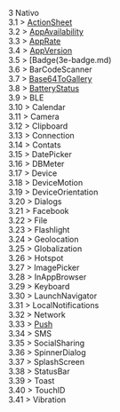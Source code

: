 3 Nativo  
3.1 > [ActionSheet](3a-actionSheet.md)  
3.2 > [AppAvailability](3b-appAvailability.md)  
3.3 > [AppRate](3c-appRate.md)  
3.4 > [AppVersion](3d-appVersion.md)  
3.5 > [Badge(3e-badge.md)  
3.6 > BarCodeScanner  
3.7 > [Base64ToGallery](3g-base64togallery.md)  
3.8 > [BatteryStatus](3h-batteryStatus.md)  
3.9 > BLE  
3.10 > Calendar  
3.11 > Camera  
3.12 > Clipboard  
3.13 > Connection  
3.14 > Contats  
3.15 > DatePicker  
3.16 > DBMeter  
3.17 > Device  
3.18 > DeviceMotion  
3.19 > DeviceOrientation  
3.20 > Dialogs  
3.21 > Facebook  
3.22 > File  
3.23 > Flashlight  
3.24 > Geolocation  
3.25 > Globalization  
3.26 > Hotspot  
3.27 > ImagePicker  
3.28 > InAppBrowser  
3.29 > Keyboard  
3.30 > LaunchNavigator  
3.31 > LocalNotifications  
3.32 > Network  
3.33 > [Push](3v-push.md)  
3.34 > SMS  
3.35 > SocialSharing  
3.36 > SpinnerDialog  
3.37 > SplashScreen  
3.38 > StatusBar  
3.39 > Toast  
3.40 > TouchID  
3.41 > Vibration
